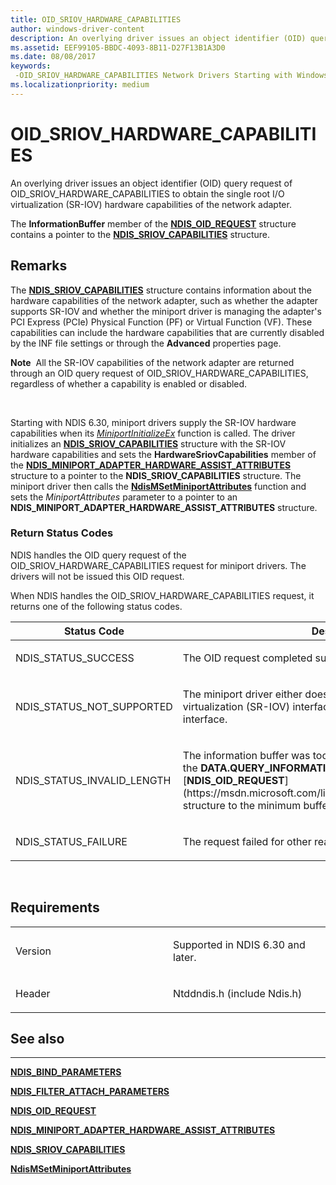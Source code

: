 ```yaml
---
title: OID_SRIOV_HARDWARE_CAPABILITIES
author: windows-driver-content
description: An overlying driver issues an object identifier (OID) query request of OID_SRIOV_HARDWARE_CAPABILITIES to obtain the single root I/O virtualization (SR-IOV) hardware capabilities of the network adapter.
ms.assetid: EEF99105-BBDC-4093-8B11-D27F13B1A3D0
ms.date: 08/08/2017
keywords: 
 -OID_SRIOV_HARDWARE_CAPABILITIES Network Drivers Starting with Windows Vista
ms.localizationpriority: medium
---
```


# OID\_SRIOV\_HARDWARE\_CAPABILITIES


An overlying driver issues an object identifier (OID) query request of OID\_SRIOV\_HARDWARE\_CAPABILITIES to obtain the single root I/O virtualization (SR-IOV) hardware capabilities of the network adapter.

The **InformationBuffer** member of the [**NDIS\_OID\_REQUEST**](https://msdn.microsoft.com/library/windows/hardware/ff566710) structure contains a pointer to the [**NDIS\_SRIOV\_CAPABILITIES**](https://msdn.microsoft.com/library/windows/hardware/hh451677) structure.

Remarks
-------

The [**NDIS\_SRIOV\_CAPABILITIES**](https://msdn.microsoft.com/library/windows/hardware/hh451677) structure contains information about the hardware capabilities of the network adapter, such as whether the adapter supports SR-IOV and whether the miniport driver is managing the adapter's PCI Express (PCIe) Physical Function (PF) or Virtual Function (VF). These capabilities can include the hardware capabilities that are currently disabled by the INF file settings or through the **Advanced** properties page.

**Note**  All the SR-IOV capabilities of the network adapter are returned through an OID query request of OID\_SRIOV\_HARDWARE\_CAPABILITIES, regardless of whether a capability is enabled or disabled.

 

Starting with NDIS 6.30, miniport drivers supply the SR-IOV hardware capabilities when its [*MiniportInitializeEx*](https://msdn.microsoft.com/library/windows/hardware/ff559389) function is called. The driver initializes an [**NDIS\_SRIOV\_CAPABILITIES**](https://msdn.microsoft.com/library/windows/hardware/hh451677) structure with the SR-IOV hardware capabilities and sets the **HardwareSriovCapabilities** member of the [**NDIS\_MINIPORT\_ADAPTER\_HARDWARE\_ASSIST\_ATTRIBUTES**](https://msdn.microsoft.com/library/windows/hardware/ff565924) structure to a pointer to the **NDIS\_SRIOV\_CAPABILITIES** structure. The miniport driver then calls the [**NdisMSetMiniportAttributes**](https://msdn.microsoft.com/library/windows/hardware/ff563672) function and sets the *MiniportAttributes* parameter to a pointer to an **NDIS\_MINIPORT\_ADAPTER\_HARDWARE\_ASSIST\_ATTRIBUTES** structure.

### Return Status Codes

NDIS handles the OID query request of the OID\_SRIOV\_HARDWARE\_CAPABILITIES request for miniport drivers. The drivers will not be issued this OID request.

When NDIS handles the OID\_SRIOV\_HARDWARE\_CAPABILITIES request, it returns one of the following status codes.

<table>
<colgroup>
<col width="50%" />
<col width="50%" />
</colgroup>
<thead>
<tr class="header">
<th>Status Code</th>
<th>Description</th>
</tr>
</thead>
<tbody>
<tr class="odd">
<td><p>NDIS_STATUS_SUCCESS</p></td>
<td><p>The OID request completed successfully.</p></td>
</tr>
<tr class="even">
<td><p>NDIS_STATUS_NOT_SUPPORTED</p></td>
<td><p>The miniport driver either does not support the single root I/O virtualization (SR-IOV) interface or is not enabled to use the interface.</p></td>
</tr>
<tr class="odd">
<td><p>NDIS_STATUS_INVALID_LENGTH</p></td>
<td><p>The information buffer was too short. The miniport driver must set the <strong>DATA.QUERY_INFORMATION.BytesNeeded</strong> member in the [<strong>NDIS_OID_REQUEST</strong>](https://msdn.microsoft.com/library/windows/hardware/ff566710) structure to the minimum buffer size that is required.</p></td>
</tr>
<tr class="even">
<td><p>NDIS_STATUS_FAILURE</p></td>
<td><p>The request failed for other reasons.</p></td>
</tr>
</tbody>
</table>

 

Requirements
------------

<table>
<colgroup>
<col width="50%" />
<col width="50%" />
</colgroup>
<tbody>
<tr class="odd">
<td><p>Version</p></td>
<td><p>Supported in NDIS 6.30 and later.</p></td>
</tr>
<tr class="even">
<td><p>Header</p></td>
<td>Ntddndis.h (include Ndis.h)</td>
</tr>
</tbody>
</table>

## See also


****
[**NDIS\_BIND\_PARAMETERS**](https://msdn.microsoft.com/library/windows/hardware/ff564832)

[**NDIS\_FILTER\_ATTACH\_PARAMETERS**](https://msdn.microsoft.com/library/windows/hardware/ff565481)

[**NDIS\_OID\_REQUEST**](https://msdn.microsoft.com/library/windows/hardware/ff566710)

[**NDIS\_MINIPORT\_ADAPTER\_HARDWARE\_ASSIST\_ATTRIBUTES**](https://msdn.microsoft.com/library/windows/hardware/ff565924)

[**NDIS\_SRIOV\_CAPABILITIES**](https://msdn.microsoft.com/library/windows/hardware/hh451677)

[**NdisMSetMiniportAttributes**](https://msdn.microsoft.com/library/windows/hardware/ff563672)

 

 




